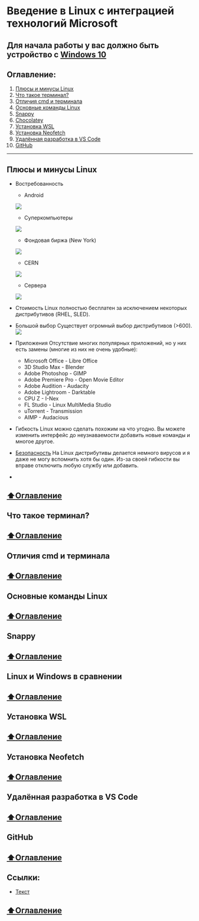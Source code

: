 # Введение в Linux с интеграцией технологий Microsoft
**Для начала работы у вас должно быть устройство с [Windows 10](https://www.microsoft.com/ru-ru/software-download/windows10)**
---
## Оглавление:
1) [Плюсы и минусы Linux](#Плюсы-и-минусы-Linux)
2) [Что такое терминал?](#Что-такое-терминал?)
3) [Отличия cmd и терминала](#Отличия-cmd-и-терминала)
4) [Основные команды Linux](#Основные-команды-Linux)
5) [Snappy](#Snappy)
6) [Chocolatey](#Chocolatey)
7) [Установка WSL](#Установка-WSL)
8) [Установка Neofetch](#Установка-Neofetch)
9) [Удалённая разработка в VS Code](#Удалённая-разработка-в-VS-Code)
10) [GitHub](#GitHub)
---
## Плюсы и минусы Linux
* Востребованность
  * Android

  ![](https://github.com/MatveyPlokhov/Introduction-to-Linux-with-integration-of-Microsoft-technologies/blob/master/Files/01.png)
  * Суперкомпьютеры

  ![](https://github.com/MatveyPlokhov/Introduction-to-Linux-with-integration-of-Microsoft-technologies/blob/master/Files/02.jpg)
  * Фондовая биржа (New York)

  ![](https://github.com/MatveyPlokhov/Introduction-to-Linux-with-integration-of-Microsoft-technologies/blob/master/Files/03.jpg)
  * CERN

  ![](https://github.com/MatveyPlokhov/Introduction-to-Linux-with-integration-of-Microsoft-technologies/blob/master/Files/04.jpg)
  * Сервера
  
  ![](https://github.com/MatveyPlokhov/Introduction-to-Linux-with-integration-of-Microsoft-technologies/blob/master/Files/05.jpg)
* Стоимость
  Linux полностью бесплатен за исключением некоторых дистрибутивов (RHEL, SLED).
* Большой выбор
  Существует огромный выбор дистрибутивов (>600).
  ![](https://github.com/MatveyPlokhov/Introduction-to-Linux-with-integration-of-Microsoft-technologies/blob/master/Files/06.png)
* Приложения
  Отсутствие многих популярных приложений, но у них есть замены (многие из них не очень удобные):
  * Microsoft Office - Libre Office
  * 3D Studio Max - Blender
  * Adobe Photoshop - GIMP
  * Adobe Premiere Pro - Open Movie Editor
  * Adobe Audition - Audacity
  * Adobe Lightroom - Darktable
  * CPU Z - I-Nex
  * FL Studio - Linux MultiMedia Studio
  * uTorrent - Transmission
  * AIMP - Audacious
* Гибкость
  Linux можно сделать похожим на что угодно. Вы можете изменить интерфейс до неузнаваемости добавить новые команды и многое другое.
* [Безопасность](https://habr.com/ru/company/1cloud/blog/309696/)
  На Linux дистрибутивы делается немного вирусов и я даже не могу вспомнить хотя бы один. Из-за своей гибкости вы вправе отключить любую службу или добавить.
* 

[:arrow_up:Оглавление](#Оглавление)
---
## Что такое терминал?


[:arrow_up:Оглавление](#Оглавление)
---
## Отличия cmd и терминала


[:arrow_up:Оглавление](#Оглавление)
---
## Основные команды Linux


[:arrow_up:Оглавление](#Оглавление)
---
## Snappy


[:arrow_up:Оглавление](#Оглавление)
---
## Linux и Windows в сравнении


[:arrow_up:Оглавление](#Оглавление)
---
## Установка WSL


[:arrow_up:Оглавление](#Оглавление)
---
## Установка Neofetch


[:arrow_up:Оглавление](#Оглавление)
---
## Удалённая разработка в VS Code


[:arrow_up:Оглавление](#Оглавление)
---
## GitHub


[:arrow_up:Оглавление](#Оглавление)
---
## Ссылки:
* [Текст](ссылка)

[:arrow_up:Оглавление](#Оглавление)
---
